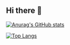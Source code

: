 ## Hi there 👋

[![Anurag's GitHub stats](https://github-readme-stats.vercel.app/api?username=Hvfidolov&show_icons=true&theme=tokyonight)](https://github.com/Hvfidolov/github-readme-stats)

[![Top Langs](https://github-readme-stats.vercel.app/api/top-langs/?username=Hvfidolov&show_icons=true&theme=tokyonight)](https://github.com/Hvfidolov/github-readme-stats)

<!--
**Hvfidolov/Hvfidolov** is a ✨ _special_ ✨ repository because its `README.md` (this file) appears on your GitHub profile.

Here are some ideas to get you started:

- 🔭 I’m currently working on ...
- 🌱 I’m currently learning ...
- 👯 I’m looking to collaborate on ...
- 🤔 I’m looking for help with ...
- 💬 Ask me about ...
- 📫 How to reach me: ...
- 😄 Pronouns: ...
- ⚡ Fun fact: ...
-->
